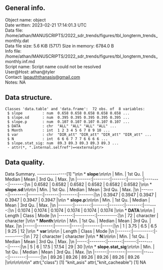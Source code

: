 <!-- This is a markdown file. -->


 General info.
---------------

Object name:    object      
Date written:   2023-02-21 17:14:01.3 UTC  
Data file:      /home/athan/MANUSCRIPTS/2022_sdr_trends/figures/tbl_longterm_trends_monthly.dat      
Data file size: 5.6 KiB (5717) 
Size in memory: 6784.0 B      
Info file:      /home/athan/MANUSCRIPTS/2022_sdr_trends/figures/tbl_longterm_trends_monthly.inf.md      
Script name:    Script name could not be resolved      
User@Host:      athan@tyler   
Contact:        <lapauththanasis@gmail.com>      
Notes:          NA      


 Data structure.
-----------------

```
Classes 'data.table' and 'data.frame':	72 obs. of  8 variables:
 $ slope         : num  0.658 0.658 0.658 0.658 0.658 ...
 $ slope.sd      : num  0.395 0.395 0.395 0.395 0.395 ...
 $ slope.p       : num  0.107 0.107 0.107 0.107 0.107 ...
 $ DATA          : chr  "ALL" "ALL" "ALL" "ALL" ...
 $ Month         : int  1 2 3 4 5 6 7 8 9 10 ...
 $ var           : chr  "DIR_att" "DIR_att" "DIR_att" "DIR_att" ...
 $ N             : int  6 6 6 7 7 7 6 6 6 6 ...
 $ slope.stat_sig: num  89.3 89.3 89.3 89.3 89.3 ...
 - attr(*, ".internal.selfref")=<externalptr> 
```


 Data quality.
---------------
 Data Summary.
---------------[1] "\n\n  * **slope**:\n\n\n    |   Min. | 1st Qu. | Median |   Mean | 3rd Qu. |   Max. |\n    |-------:|--------:|-------:|-------:|--------:|-------:|\n    | 0.6582 |  0.6582 | 0.6582 | 0.6582 |  0.6582 | 0.6582 |\n\n  * **slope.sd**:\n\n\n    |   Min. | 1st Qu. | Median |   Mean | 3rd Qu. |   Max. |\n    |-------:|--------:|-------:|-------:|--------:|-------:|\n    | 0.3947 |  0.3947 | 0.3947 | 0.3947 |  0.3947 | 0.3947 |\n\n  * **slope.p**:\n\n\n    |   Min. | 1st Qu. | Median |   Mean | 3rd Qu. |   Max. |\n    |-------:|--------:|-------:|-------:|--------:|-------:|\n    | 0.1074 |  0.1074 | 0.1074 | 0.1074 |  0.1074 | 0.1074 |\n\n  * **DATA**:\n\n\n    | Length |     Class |      Mode |\n    |-------:|----------:|----------:|\n    |     72 | character | character |\n\n  * **Month**:\n\n\n    | Min. | 1st Qu. | Median | Mean | 3rd Qu. | Max. |\n    |-----:|--------:|-------:|-----:|--------:|-----:|\n    |    1 |    3.75 |    6.5 |  6.5 |    9.25 |   12 |\n\n  * **var**:\n\n\n    | Length |     Class |      Mode |\n    |-------:|----------:|----------:|\n    |     72 | character | character |\n\n  * **N**:\n\n\n    | Min. | 1st Qu. | Median |  Mean | 3rd Qu. | Max. |\n    |-----:|--------:|-------:|------:|--------:|-----:|\n    |    5 |       6 |   17.5 | 17.54 |      29 |   30 |\n\n  * **slope.stat_sig**:\n\n\n    |  Min. | 1st Qu. | Median |  Mean | 3rd Qu. |  Max. |\n    |------:|--------:|-------:|------:|--------:|------:|\n    | 89.26 |   89.26 |  89.26 | 89.26 |   89.26 | 89.26 |\n\n\n<!-- end of list -->\n\n\n"
attr(,"class")
[1] "knit_asis"
attr(,"knit_cacheable")
[1] NA
